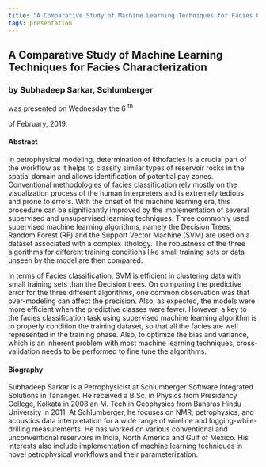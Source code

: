 ```yaml
---
title: "A Comparative Study of Machine Learning Techniques for Facies Characterization"
tags: presentation 
---
```



		
<h2>
A Comparative Study of Machine Learning Techniques for Facies Characterization
</h2>

 



		
<h3>
by Subhadeep Sarkar, Schlumberger
</h3>

 



 
<p>
was presented on Wednesday the 6
<sup>
th
</sup>

 of February, 2019.
</p>

	

            

<h4>
Abstract
</h4>



      
<p>
In petrophysical modeling, determination of lithofacies is a crucial part of the workflow as it helps to classify similar types of reservoir rocks in the spatial domain and allows identification of potential pay zones. Conventional methodologies of facies classification rely mostly on the visualization process of the human interpreters and is extremely tedious and prone to errors. With the onset of the machine learning era, this procedure can be significantly improved by the implementation of several supervised and unsupervised learning techniques. Three commonly used supervised machine learning algorithms, namely the Decision Trees, Random Forest (RF) and the Support Vector Machine (SVM) are used on a dataset associated with a complex lithology. The robustness of the three algorithms for different training conditions like small training sets or data unseen by the model are then compared.

In terms of Facies classification, SVM is efficient in clustering data with small training sets than the Decision trees. On comparing the predictive error for the three different algorithms, one common observation was that over-modeling can affect the precision. Also, as expected, the models were more efficient when the predictive classes were fewer. However, a key to the facies classification task using supervised machine learning algorithm is to properly condition the training dataset, so that all the facies are well represented in the training phase. Also, to optimize the bias and variance, which is an inherent problem with most machine learning techniques, cross-validation needs to be performed to fine tune the algorithms.



</p>



   

<h4>
Biography
</h4>



      
<p>


Subhadeep Sarkar is a Petrophysicist at Schlumberger Software Integrated Solutions in Tananger. He received a B.Sc. in Physics from Presidency College, Kolkata in 2008 an M. Tech in Geophysics from Banaras Hindu University in 2011. At Schlumberger, he focuses on NMR, petrophysics, and acoustics data interpretation for a wide range of wireline and logging-while-drilling measurements. He has worked on various conventional and unconventional reservoirs in India, North America and Gulf of Mexico. His interests also include implementation of machine learning techniques in novel petrophysical workflows and their parameterization.

      
</p>











